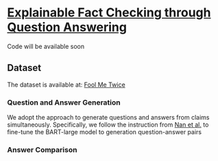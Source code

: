 # [Explainable Fact Checking through Question Answering](https://arxiv.org/abs/2110.05369)
Code will be available soon

## Dataset
The dataset is available at: [Fool Me Twice](https://github.com/google-research/fool-me-twice)

### Question and Answer Generation
We adopt the approach to generate questions and answers from claims simultaneously. Specifically, we follow the instruction from [Nan et al.](https://github.com/amazon-research/fact-check-summarization) to fine-tune the BART-large model to generation question-answer pairs

### Answer Comparison
